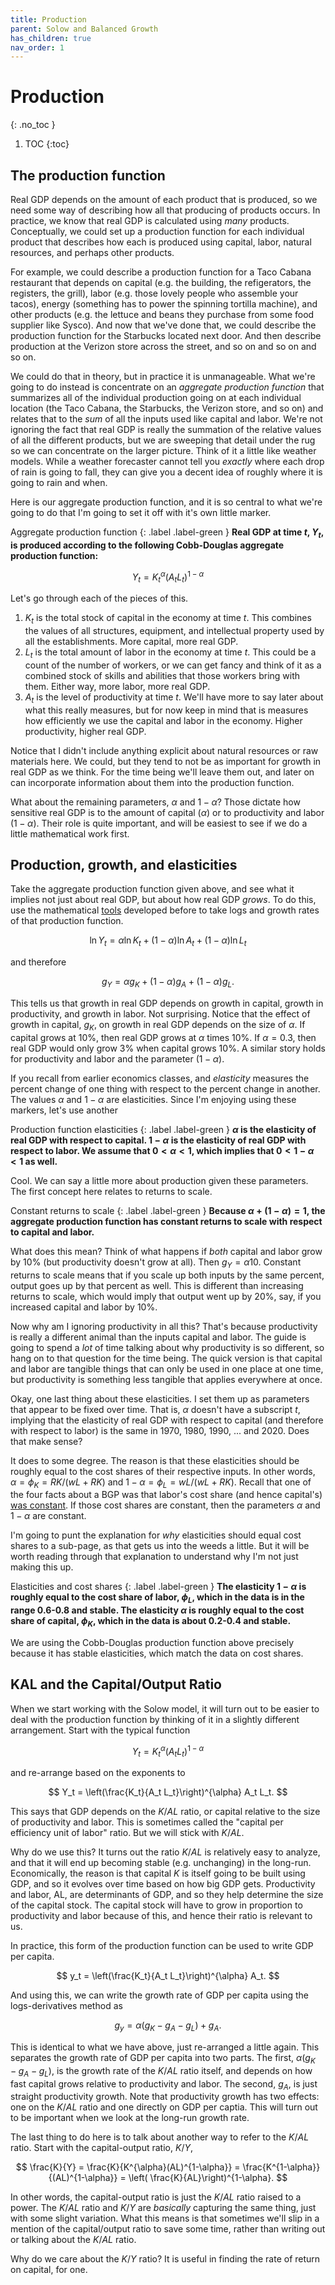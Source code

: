 ```yaml
---
title: Production
parent: Solow and Balanced Growth
has_children: true
nav_order: 1
---
```


# Production
{: .no_toc }

1. TOC 
{:toc}

## The production function
Real GDP depends on the amount of each product that is produced, so we need some way of describing how all that producing of products occurs. In practice, we know that real GDP is calculated using *many* products. Conceptually, we could set up a production function for each individual product that describes how each is produced using capital, labor, natural resources, and perhaps other products. 

For example, we could describe a production function for a Taco Cabana restaurant that depends on capital (e.g. the building, the refigerators, the registers, the grill), labor (e.g. those lovely people who assemble your tacos), energy (something has to power the spinning tortilla machine), and other products (e.g. the lettuce and beans they purchase from some food supplier like Sysco). And now that we've done that, we could describe the production function for the Starbucks located next door. And then describe production at the Verizon store across the street, and so on and so on and so on. 

We could do that in theory, but in practice it is unmanageable. What we're going to do instead is concentrate on an *aggregate production function* that summarizes all of the individual production going on at each individual location (the Taco Cabana, the Starbucks, the Verizon store, and so on) and relates that to the *sum* of all the inputs used like capital and labor. We're not ignoring the fact that real GDP is really the summation of the relative values of all the different products, but we are sweeping that detail under the rug so we can concentrate on the larger picture. Think of it a little like weather models. While a weather forecaster cannot tell you *exactly* where each drop of rain is going to fall, they can give you a decent idea of roughly where it is going to rain and when. 

Here is our aggregate production function, and it is so central to what we're going to do that I'm going to set it off with it's own little marker.

Aggregate production function
{: .label .label-green }
**Real GDP at time $t$, $Y_t$, is produced according to the following Cobb-Douglas aggregate production function:**

$$ 
Y_t = K_t^{\alpha} (A_t L_t)^{1-\alpha}
$$

Let's go through each of the pieces of this.

1. $K_t$ is the total stock of capital in the economy at time $t$. This combines the values of all structures, equipment, and intellectual property used by all the establishments. More capital, more real GDP.
2. $L_t$ is the total amount of labor in the economy at time $t$. This could be a count of the number of workers, or we can get fancy and think of it as a combined stock of skills and abilities that those workers bring with them. Either way, more labor, more real GDP.
3. $A_t$ is the level of productivity at time $t$. We'll have more to say later about what this really measures, but for now keep in mind that is measures how efficiently we use the capital and labor in the economy. Higher productivity, higher real GDP.

Notice that I didn't include anything explicit about natural resources or raw materials here. We could, but they tend to not be as important for growth in real GDP as we think. For the time being we'll leave them out, and later on can incorporate information about them into the production function.

What about the remaining parameters, $\alpha$ and $1-\alpha$? Those dictate how sensitive real GDP is to the amount of capital ($\alpha$) or to productivity and labor ($1-\alpha$). Their role is quite important, and will be easiest to see if we do a little mathematical work first.

## Production, growth, and elasticities
Take the aggregate production function given above, and see what it implies not just about real GDP, but about how real GDP *grows*. To do this, use the mathematical [tools](http://growthecon.com/StudyGuide/preliminaries/calculus.html) developed before to take logs and growth rates of that production function. 

$$
\ln Y_t = \alpha \ln K_t + (1-\alpha) \ln A_t + (1-\alpha) \ln L_t
$$

and therefore

$$
g_Y = \alpha g_K + (1-\alpha) g_A + (1-\alpha) g_L.
$$

This tells us that growth in real GDP depends on growth in capital, growth in productivity, and growth in labor. Not surprising. Notice that the effect of growth in capital, $g_K$, on growth in real GDP depends on the size of $\alpha$. If capital grows at 10%, then real GDP grows at $\alpha$ times 10%. If $\alpha=0.3$, then real GDP would only grow 3% when capital grows 10%. A similar story holds for productivity and labor and the parameter $(1-\alpha)$.

If you recall from earlier economics classes, and *elasticity* measures the percent change of one thing with respect to the percent change in another. The values $\alpha$ and $1-\alpha$ are elasticities. Since I'm enjoying using these markers, let's use another

Production function elasticities
{: .label .label-green }
**$\alpha$ is the elasticity of real GDP with respect to capital. $1-\alpha$ is the elasticity of real GDP with respect to labor. We assume that $0<\alpha<1$, which implies that $0<1-\alpha<1$ as well.**

Cool. We can say a little more about production given these parameters. The first concept here relates to returns to scale.

Constant returns to scale
{: .label .label-green }
**Because $\alpha + (1-\alpha) = 1$, the aggregate production function has constant returns to scale with respect to capital and labor.**

What does this mean? Think of what happens if *both* capital and labor grow by 10% (but productivity doesn't grow at all). Then $g_Y = \alpha 10% + (1-\alpha)10% = 10%$. Constant returns to scale means that if you scale up both inputs by the same percent, output goes up by that percent as well. This is different than increasing returns to scale, which would imply that output went up by 20%, say, if you increased capital and labor by 10%. 

Now why am I ignoring productivity in all this? That's because productivity is really a different animal than the inputs capital and labor. The guide is going to spend a *lot* of time talking about why productivity is so different, so hang on to that question for the time being. The quick version is that capital and labor are tangible things that can only be used in one place at one time, but productivity is something less tangible that applies everywhere at once. 

Okay, one last thing about these elasticities. I set them up as parameters that appear to be fixed over time. That is, $\alpha$ doesn't have a subscript $t$, implying that the elasticity of real GDP with respect to capital (and therefore with respect to labor) is the same in 1970, 1980, 1990, ... and 2020. Does that make sense? 

It does to some degree. The reason is that these elasticities should be roughly equal to the cost shares of their respective inputs. In other words, $\alpha = \phi_K = RK/(wL+RK)$ and $1-\alpha = \phi_L = wL/(wL+RK)$. Recall that one of the four facts about a BGP was that labor's cost share (and hence capital's) [was constant](http://growthecon.com/StudyGuide/facts/income.html#labors-share-of-costs). If those cost shares are constant, then the parameters $\alpha$ and $1-\alpha$ are constant.

I'm going to punt the explanation for *why* elasticities should equal cost shares to a sub-page, as that gets us into the weeds a little. But it will be worth reading through that explanation to understand why I'm not just making this up. 

Elasticities and cost shares
{: .label .label-green }
**The elasticity $1-\alpha$ is roughly equal to the cost share of labor, $\phi_L$, which in the data is in the range 0.6-0.8 and stable. The elasticity $\alpha$ is roughly equal to the cost share of capital, $\phi_K$, which in the data is about 0.2-0.4 and stable.**

We are using the Cobb-Douglas production function above precisely because it has stable elasticities, which match the data on cost shares.

## KAL and the Capital/Output Ratio
When we start working with the Solow model, it will turn out to be easier to deal with the production function by thinking of it in a slightly different arrangement. Start with the typical function

$$ 
Y_t = K_t^{\alpha} (A_t L_t)^{1-\alpha}
$$

and re-arrange based on the exponents to

$$ 
Y_t = \left(\frac{K_t}{A_t L_t}\right)^{\alpha} A_t L_t.
$$

This says that GDP depends on the $K/AL$ ratio, or capital relative to the size of productivity and labor. This is sometimes called the "capital per efficiency unit of labor" ratio. But we will stick with $K/AL$. 

Why do we use this? It turns out the ratio $K/AL$ is relatively easy to analyze, and that it will end up becoming stable (e.g. unchanging) in the long-run. Economically, the reason is that capital $K$ is itself going to be built using GDP, and so it evolves over time based on how big GDP gets. Productivity and labor, AL, are determinants of GDP, and so they help determine the size of the capital stock. The capital stock will have to grow in proportion to productivity and labor because of this, and hence their ratio is relevant to us. 

In practice, this form of the production function can be used to write GDP per capita.

$$ 
y_t = \left(\frac{K_t}{A_t L_t}\right)^{\alpha} A_t.
$$

And using this, we can write the growth rate of GDP per capita using the logs-derivatives method as

$$
g_y = \alpha (g_K - g_A - g_L) + g_A.
$$

This is identical to what we have above, just re-arranged a little again. This separates the growth rate of GDP per capita into two parts. The first, $\alpha(g_K - g_A - g_L)$, is the growth rate of the $K/AL$ ratio itself, and depends on how fast capital grows relative to productivity and labor. The second, $g_A$, is just straight productivity growth. Note that productivity growth has two effects: one on the $K/AL$ ratio and one directly on GDP per captia. This will turn out to be important when we look at the long-run growth rate.

The last thing to do here is to talk about another way to refer to the $K/AL$ ratio. Start with the capital-output ratio, $K/Y$,

$$
\frac{K}{Y} = \frac{K}{K^{\alpha}(AL)^{1-\alpha}} = \frac{K^{1-\alpha}}{(AL)^{1-\alpha}} = \left( \frac{K}{AL}\right)^{1-\alpha}.
$$

In other words, the capital-output ratio is just the $K/AL$ ratio raised to a power. The $K/AL$ ratio and $K/Y$ are *basically* capturing the same thing, just with some slight variation. What this means is that sometimes we'll slip in a mention of the capital/output ratio to save some time, rather than writing out or talking about the $K/AL$ ratio. 

Why do we care about the $K/Y$ ratio? It is useful in finding the rate of return on capital, for one. 